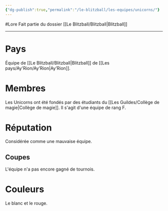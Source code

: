 ```yaml
---
{"dg-publish":true,"permalink":"/le-blitzball/les-equipes/unicorns/"}
---
```


#Lore 
Fait partie du dossier [[Le Blitzball/Blitzball\|Blitzball]]

-------

# Pays
Équipe de [[Le Blitzball/Blitzball\|Blitzball]] de [[Les pays/Ay'Rion/Ay’Rion\|Ay’Rion]].
# Membres
Les Unicorns ont été fondés par des étudiants du [[Les Guildes/Collège de magie\|Collège de magie]].
Il s'agit d'une équipe de rang F.
# Réputation
Considérée comme une mauvaise équipe.
## Coupes
L'équipe n'a pas encore gagné de tournois.
# Couleurs
Le blanc et le rouge.